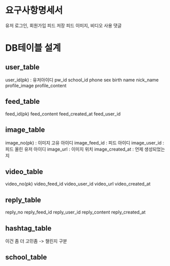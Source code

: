 # 요구사항명세서
유저 로그인, 회원가입
피드 저장
피드 이미지, 비디오 사용
댓글


# DB테이블 설계
## user_table
user_id(pk) : 유저아이디
pw_id
school_id
phone
sex
birth
name
nick_name
profile_image
profile_content
## feed_table
feed_id(pk)
feed_content
feed_created_at
feed_user_id

## image_table
image_no(pk) : 이미지 고유 아이디
image_feed_id : 피드 아이디
image_user_id : 피드 올린 유저 아이디
image_url : 이미지 위치
image_created_at : 언제 생성되었는지

## video_table
video_no(pk)
video_feed_id
video_user_id
video_url
video_created_at

## reply_table
reply_no
reply_feed_id
reply_user_id
reply_content
reply_created_at

## hashtag_table
이건 좀 더 고민좀 -> 챌린지 구분

## school_table
 
